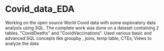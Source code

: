 # Covid_data_EDA
Working on the open source World Covid data with some exploratory data analysis using SQL. 
The complete work was done on a dataset containing 2 tables, "CovidDeaths" and "CovidVaccinations". 
Used various basic and advanced SQL concepts like groupby , joins, temp table, CTEs, Views to analyze the data
